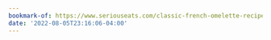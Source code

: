 ```yaml
---
bookmark-of: https://www.seriouseats.com/classic-french-omelette-recipe
date: '2022-08-05T23:16:06-04:00'
---
```

